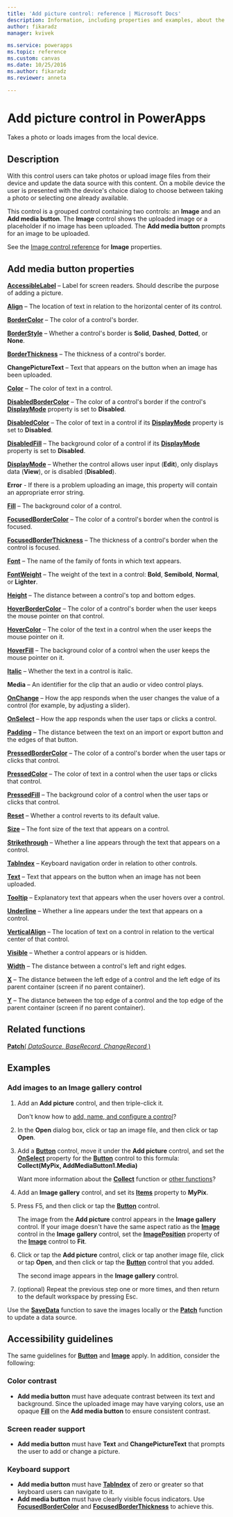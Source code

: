 ```yaml
---
title: 'Add picture control: reference | Microsoft Docs'
description: Information, including properties and examples, about the Add picture control
author: fikaradz
manager: kvivek

ms.service: powerapps
ms.topic: reference
ms.custom: canvas
ms.date: 10/25/2016
ms.author: fikaradz
ms.reviewer: anneta

---
```

# Add picture control in PowerApps
Takes a photo or loads images from the local device.

## Description
With this control users can take photos or upload image files from their device and update the data source with this content. On a mobile device the user is presented with the device's choice dialog to choose between taking a photo or selecting one already available.

This control is a grouped control containing two controls: an **Image** and an **Add media button**. The **Image** control shows the uploaded image or a placeholder if no image has been uploaded. The **Add media button** prompts for an image to be uploaded.

See the [Image control reference](control-image.md) for **Image** properties.

## Add media button properties
**[AccessibleLabel](properties-accessibility.md)** – Label for screen readers. Should describe the purpose of adding a picture.

**[Align](properties-text.md)** – The location of text in relation to the horizontal center of its control.

**[BorderColor](properties-color-border.md)** – The color of a control's border.

**[BorderStyle](properties-color-border.md)** – Whether a control's border is **Solid**, **Dashed**, **Dotted**, or **None**.

**[BorderThickness](properties-color-border.md)** – The thickness of a control's border.

**ChangePictureText** – Text that appears on the button when an image has been uploaded.

**[Color](properties-color-border.md)** – The color of text in a control.

**[DisabledBorderColor](properties-color-border.md)** – The color of a control's border if the control's **[DisplayMode](properties-core.md)** property is set to **Disabled**.

**[DisabledColor](properties-color-border.md)** – The color of text in a control if its **[DisplayMode](properties-core.md)** property is set to **Disabled**.

**[DisabledFill](properties-color-border.md)** – The background color of a control if its **[DisplayMode](properties-core.md)** property is set to **Disabled**.

**[DisplayMode](properties-core.md)** – Whether the control allows user input (**Edit**), only displays data (**View**), or is disabled (**Disabled**).

**Error** - If there is a problem uploading an image, this property will contain an appropriate error string.

**[Fill](properties-color-border.md)** – The background color of a control.

**[FocusedBorderColor](properties-color-border.md)** – The color of a control's border when the control is focused.

**[FocusedBorderThickness](properties-color-border.md)** – The thickness of a control's border when the control is focused.

**[Font](properties-text.md)** – The name of the family of fonts in which text appears.

**[FontWeight](properties-text.md)** – The weight of the text in a control: **Bold**, **Semibold**, **Normal**, or **Lighter**.

**[Height](properties-size-location.md)** – The distance between a control's top and bottom edges.

**[HoverBorderColor](properties-color-border.md)** – The color of a control's border when the user keeps the mouse pointer on that control.

**[HoverColor](properties-color-border.md)** – The color of the text in a control when the user keeps the mouse pointer on it.

**[HoverFill](properties-color-border.md)** – The background color of a control when the user keeps the mouse pointer on it.

**[Italic](properties-text.md)** – Whether the text in a control is italic.

**Media** – An identifier for the clip that an audio or video control plays.

**[OnChange](properties-core.md)** – How the app responds when the user changes the value of a control (for example, by adjusting a slider).

**[OnSelect](properties-core.md)** – How the app responds when the user taps or clicks a control.

**[Padding](properties-size-location.md)** – The distance between the text on an import or export button and the edges of that button.

**[PressedBorderColor](properties-color-border.md)** – The color of a control's border when the user taps or clicks that control.

**[PressedColor](properties-color-border.md)** – The color of text in a control when the user taps or clicks that control.

**[PressedFill](properties-color-border.md)** – The background color of a control when the user taps or clicks that control.

**[Reset](properties-core.md)** – Whether a control reverts to its default value.

**[Size](properties-text.md)** – The font size of the text that appears on a control.

**[Strikethrough](properties-text.md)** – Whether a line appears through the text that appears on a control.

**[TabIndex](properties-accessibility.md)** – Keyboard navigation order in relation to other controls.

**[Text](properties-core.md)** – Text that appears on the button when an image has not been uploaded.

**[Tooltip](properties-core.md)** – Explanatory text that appears when the user hovers over a control.

**[Underline](properties-text.md)** – Whether a line appears under the text that appears on a control.

**[VerticalAlign](properties-text.md)** – The location of text on a control in relation to the vertical center of that control.

**[Visible](properties-core.md)** – Whether a control appears or is hidden.

**[Width](properties-size-location.md)** – The distance between a control's left and right edges.

**[X](properties-size-location.md)** – The distance between the left edge of a control and the left edge of its parent container (screen if no parent container).

**[Y](properties-size-location.md)** – The distance between the top edge of a control and the top edge of the parent container (screen if no parent container).

## Related functions
[**Patch**( *DataSource*, *BaseRecord*, *ChangeRecord* )](../functions/function-patch.md)

## Examples
### Add images to an Image gallery control
1. Add an **Add picture** control, and then triple-click it.
   
    Don't know how to [add, name, and configure a control](../add-configure-controls.md)?
2. In the **Open** dialog box, click or tap an image file, and then click or tap **Open**.
3. Add a **[Button](control-button.md)** control, move it under the **Add picture** control, and set the **[OnSelect](properties-core.md)** property for the **[Button](control-button.md)** control to this formula:<br>
   **Collect(MyPix, AddMediaButton1.Media)**
   
    Want more information about the **[Collect](../functions/function-clear-collect-clearcollect.md)** function or [other functions](../formula-reference.md)?
4. Add an **Image gallery** control, and set its **[Items](properties-core.md)** property to **MyPix**.
5. Press F5, and then click or tap the **[Button](control-button.md)** control.
   
    The image from the **Add picture** control appears in the **Image gallery** control. If your image doesn't have the same aspect ratio as the **[Image](control-image.md)** control in the **Image gallery** control, set the **[ImagePosition](properties-visual.md)** property of the **[Image](control-image.md)** control to **Fit**.
6. Click or tap the **Add picture** control, click or tap another image file, click or tap **Open**, and then click or tap the **[Button](control-button.md)** control that you added.
   
    The second image appears in the **Image gallery** control.
7. (optional) Repeat the previous step one or more times, and then return to the default workspace by pressing Esc.

Use the **[SaveData](../functions/function-savedata-loaddata.md)** function to save the images locally or the **[Patch](../functions/function-patch.md)** function to update a data source.


## Accessibility guidelines
The same guidelines for **[Button](control-button.md)** and **[Image](control-image.md)** apply. In addition, consider the following:

### Color contrast
* **Add media button** must have adequate contrast between its text and background. Since the uploaded image may have varying colors, use an opaque **[Fill](properties-color-border.md)** on the **Add media button** to ensure consistent contrast.

### Screen reader support
* **Add media button** must have **Text** and **ChangePictureText** that prompts the user to add or change a picture.

### Keyboard support
* **Add media button** must have **[TabIndex](properties-accessibility.md)** of zero or greater so that keyboard users can navigate to it.
* **Add media button** must have clearly visible focus indicators. Use **[FocusedBorderColor](properties-color-border.md)** and **[FocusedBorderThickness](properties-color-border.md)** to achieve this.
 